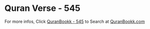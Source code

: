 # Quran Verse - 545 

For more infos, Click [QuranBookk - 545](https://www.quranbookk.com/quran/search?q=545) to Search at [QuranBookk.com](http://quranbookk.com/)